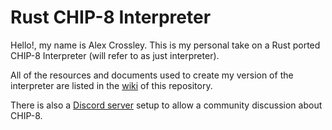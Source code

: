 # Rust CHIP-8 Interpreter

Hello!, my name is Alex Crossley. This is my personal take on a Rust ported CHIP-8 Interpreter (will refer to as just interpreter).

All of the resources and documents used to create my version of the interpreter are listed in the [wiki](https://github.com/AlbeyAl/Rust-Chip-8/wiki) of this repository.

There is also a [Discord server](https://discord.gg/s5hmv8s) setup to allow a community discussion about CHIP-8.
